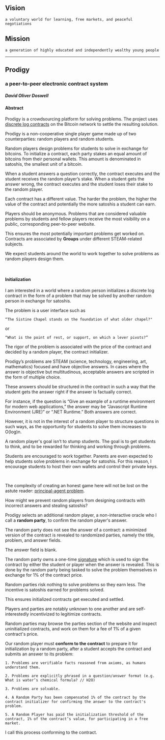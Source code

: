 ## Vision

    a voluntary world for learning, free markets, and peaceful negotiations

## Mission

    a generation of highly educated and independently wealthy young people

<hr>

## Prodigy
### a peer-to-peer electronic contract system

##### David Oliver Doswell

#### Abstract

Prodigy is a crowdsourcing platform for solving problems. The project uses [discrete log contracts](https://adiabat.github.io/dlc.pdf) on the Bitcoin network to settle the resulting solution. 

Prodigy is a non-cooperative single player game made up of two counterparties: random players and random students.

Random players design problems for students to solve in exchange for bitcoins. To initialize a contract, each party stakes an equal amount of bitcoins from their personal wallets. This amount is denominated in satoshis, the smallest unit of a bitcoin. 

When a student answers a question correctly, the contract executes and the student receives the random player’s stake. When a student gets the answer wrong, the contract executes and the student loses their stake to the random player.

Each contract has a different value. The harder the problem, the higher the value of the contract and potentially the more satoshis a student can earn. 

Players should be anonymous. Problems that are considered valuable problems by students and fellow players receive the most visibility on a public, corresponding peer-to-peer website. 

This ensures the most potentially important problems get worked on. Contracts are associated by **Groups** under different STEAM-related subjects. 

We expect students around the world to work together to solve problems as random players design them.

<br>

#### Initialization

I am interested in a world where a random person initializes a discrete log contract in the form of a problem that may be solved by another random person in exchange for satoshis.

The problem is a user interface such as 

    “The Sistine Chapel stands on the foundation of what older chapel?" 
    
or 

    “What is the point of rest, or support, on which a lever pivots?” 
    

The rigor of the problem is associated with the price of the contract and decided by a random player, the contract initializer.

Prodigy’s problems are STEAM (science, technology, engineering, art, mathematics) focused and have objective answers. In cases where the answer is objective but multitudinous, acceptable answers are scripted in the form of multiple choice.

These answers should be structured in the contract in such a way that the student gets the answer right if the answer is factually correct.

For instance, if the question is “Give an example of a runtime environment for modern web applications,” the answer may be “Javascript Runtime Environment (JRE)” or “.NET Runtime.” Both answers are correct.

However, it is not in the interest of a random player to structure questions in such ways, as the opportunity for students to solve them increases to O(log)n.

A random player's goal isn’t to stump students. The goal is to get students to think, and to be rewarded for thinking and working through problems.

Students are encouraged to work together. Parents are even expected to help students solve problems in exchange for satoshis. For this reason, I encourage students to host their own wallets and control their private keys.

<br>

The complexity of creating an honest game here will not be lost on the astute reader: [principal-agent problem](https://en.wikipedia.org/wiki/Principal–agent_problem).

How might we prevent random players from designing contracts with incorrect answers and stealing satoshis?

Prodigy selects an additional random player, a non-interactive oracle who I call a **random party**, to confirm the random player's answer. 

The random party does not see the answer of a contract: a minimized version of the contract is revealed to randomized parties, namely the title, problem, and answer fields.

The answer field is blank.

The random party owns a one-time [signature](https://en.wikipedia.org/wiki/Digital_signature) which is used to sign the contract by either the student or player when the answer is revealed. This is done by the random party being tasked to solve the problem themselves in exchange for 1% of the contract price.

Random parties risk nothing to solve problems so they earn less. The incentive is satoshis earned for problems solved. 

This ensures initialized contracts get executed and settled.

Players and parties are notably unknown to one another and are self-interestedly incentivized to legitimize contracts. 

Random parties may browse the parties section of the website and inspect uninitialized contracts, and work on them for a fee of 1% of a given contract's price.

Our random player must **conform to the contract** to prepare it for initialization by a random party, after a student accepts the contract and submits an answer to its problem:

    1. Problems are verifiable facts reasoned from axioms, as humans understand them.
  
    2. Problems are explicitly phrased in a question/answer format (e.g. What is water’s chemical formula? // H2O)
    
    3. Problems are solvable.
   
    4. A Random Party has been compensated 1% of the contract by the contract initializer for confirming the answer to the contract's problem.
    
    5. A Random Player has paid the initialization threshold of the contract, 1% of the contract’s value, for participating in a free market.


I call this process conforming to the contract.
